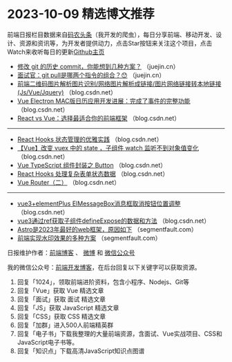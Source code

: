 # 2023-10-09 精选博文推荐

前端日报栏目数据来自[码农头条](http://toutiao.qdkfweb.cn/)（我开发的爬虫），每日分享前端、移动开发、设计、资源和资讯等，为开发者提供动力，点击Star按钮来关注这个项目，点击Watch来收听每日的更新[Github主页](https://github.com/kujian/frontendDaily)
* [修改 git 的历史 commit，你能想到几种方案？](https://juejin.cn/post/7287041017291374627) （juejin.cn）
* [面试官：git pull是哪两个指令的组合？😯](https://juejin.cn/post/7283691376649633828) （juejin.cn）
* [前端二维码图片解析图片识别/网络图片解析成链接/图片网络链接转本地链接(Js/Vue/Jquery)](https://blog.csdn.net/weixin_57844432/article/details/133675146) （blog.csdn.net）
* [Vue Electron MAC版日历应用开发进展：完成了事件的完整功能](https://blog.csdn.net/2301_79326616/article/details/133663227) （blog.csdn.net）
* [React vs Vue：选择最适合你的前端框架](https://blog.csdn.net/HlgqRlang/article/details/133662849) （blog.csdn.net）

***
* [React Hooks 状态管理的优雅实践](https://blog.csdn.net/GnaxCode/article/details/133662631) （blog.csdn.net）
* [【Vue】改变 vuex 中的 state ，子组件 watch 监听不到对象值变化](https://blog.csdn.net/qq_45677671/article/details/133645563) （blog.csdn.net）
* [Vue TypeScript 组件封装之 Button](https://blog.csdn.net/DqRuby/article/details/133661909) （blog.csdn.net）
* [React Hooks 处理复杂表单状态数据](https://blog.csdn.net/IwyJava/article/details/133662707) （blog.csdn.net）
* [Vue Router（二）](https://blog.csdn.net/qq_51478745/article/details/132673605) （blog.csdn.net）

***
* [vue3+elementPlus ElMessageBox消息框取消按钮位置调整](https://blog.csdn.net/liuzaixi/article/details/133646253) （blog.csdn.net）
* [vue3通过ref获取子组件defineExpose的数据和方法](https://blog.csdn.net/qq_42750608/article/details/133650737) （blog.csdn.net）
* [Astro是2023年最好的web框架，原因如下](https://segmentfault.com/a/1190000044221178) （segmentfault.com）
* [前端实现水印效果的多种方案](https://segmentfault.com/a/1190000044280609) （segmentfault.com）

日报维护作者：[前端博客](https://qdkfweb.cn/) 、 [微博](http://weibo.com/kujian) 和 [微信公众号](https://open.weixin.qq.com/qr/code?username=caibaojian_com)

我的微信公众号：[前端开发博客](https://open.weixin.qq.com/qr/code?username=caibaojian_com)，在后台回复以下关键字可以获取资源。

1. 回复「1024」，领取前端进阶资料，包含小程序、Nodejs、Git等
2. 回复「Vue」获取 Vue 精选文章
3. 回复「面试」获取 面试 精选文章
4. 回复「JS」获取 JavaScript 精选文章
5. 回复「CSS」获取 CSS 精选文章
6. 回复「加群」进入500人前端精英群
7. 回复「电子书」下载我整理的大量前端资源，含面试、Vue实战项目、CSS和JavaScript电子书等。
8. 回复「知识点」下载高清JavaScript知识点图谱